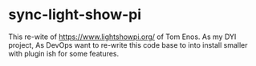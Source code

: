 # sync-light-show-pi
This re-wite of https://www.lightshowpi.org/ of Tom Enos. As my DYI project, As DevOps want to re-write this code base to into install smaller with plugin ish for some features.
